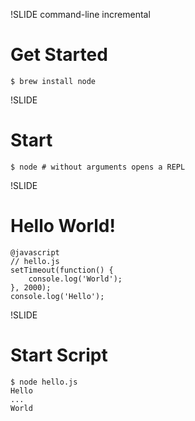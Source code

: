 !SLIDE command-line incremental

# Get Started

    $ brew install node

!SLIDE
# Start

    $ node # without arguments opens a REPL


!SLIDE
# Hello World!

    @javascript
    // hello.js
    setTimeout(function() {
        console.log('World');
    }, 2000);
    console.log('Hello');

!SLIDE
# Start Script

    $ node hello.js
    Hello
    ...
    World



